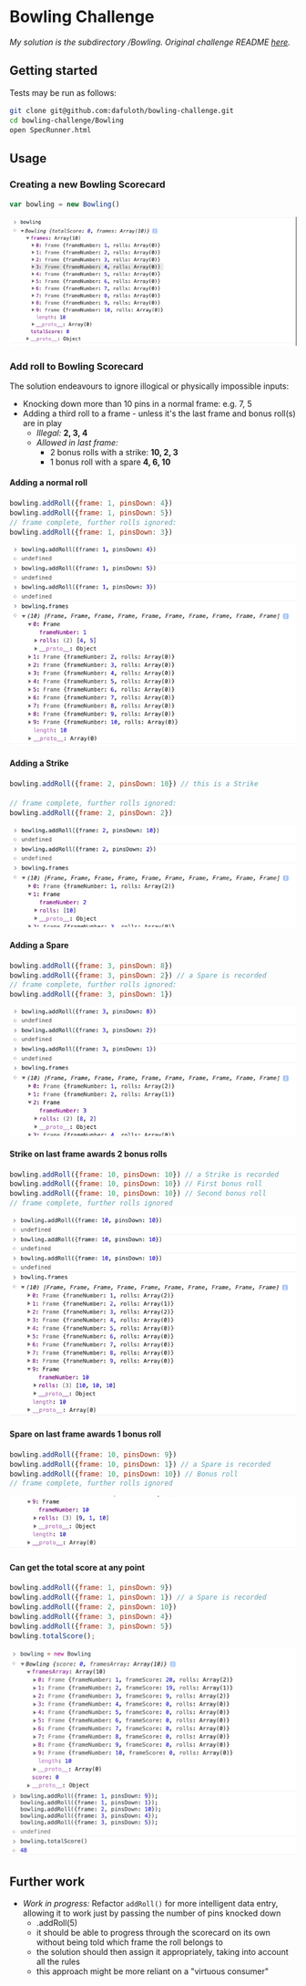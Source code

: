 
# Bowling Challenge

_My solution is the subdirectory /Bowling. Original challenge README [here](./challenge.md)._

## Getting started

Tests may be run as follows:

```sh
git clone git@github.com:dafuloth/bowling-challenge.git
cd bowling-challenge/Bowling
open SpecRunner.html
```

## Usage

### Creating a new Bowling Scorecard

```javascript
var bowling = new Bowling()
```

![Creating a new Bowling Scorecard](./Bowling/images/new_bowling.png)

### Add roll to Bowling Scorecard

The solution endeavours to ignore illogical or physically impossible inputs:

- Knocking down more than 10 pins in a normal frame: e.g. 7, 5
- Adding a third roll to a frame - unless it's the last frame and bonus roll(s) are in play
  - _Illegal:_ **2, 3, 4**
  - _Allowed in last frame:_
    - 2 bonus rolls with a strike: **10, 2, 3**
    - 1 bonus roll with a spare  **4, 6, 10**

#### Adding a normal roll

```javascript
bowling.addRoll({frame: 1, pinsDown: 4})
bowling.addRoll({frame: 1, pinsDown: 5})
// frame complete, further rolls ignored:
bowling.addRoll({frame: 1, pinsDown: 3})  
```

![Adding a normal roll](./Bowling/images/addRoll.png)

#### Adding a Strike

```javascript
bowling.addRoll({frame: 2, pinsDown: 10}) // this is a Strike

// frame complete, further rolls ignored:
bowling.addRoll({frame: 2, pinsDown: 2})  
```

![Adding a Strike](./Bowling/images/addRoll_Strike.png)

#### Adding a Spare

```javascript
bowling.addRoll({frame: 3, pinsDown: 8})
bowling.addRoll({frame: 3, pinsDown: 2}) // a Spare is recorded
// frame complete, further rolls ignored:
bowling.addRoll({frame: 3, pinsDown: 1})
```

![Adding a Spare](./Bowling/images/addRoll_Spare.png)

#### Strike on last frame awards 2 bonus rolls

```javascript
bowling.addRoll({frame: 10, pinsDown: 10}) // a Strike is recorded
bowling.addRoll({frame: 10, pinsDown: 10}) // First bonus roll
bowling.addRoll({frame: 10, pinsDown: 10}) // Second bonus roll
// frame complete, further rolls ignored
```

![Strike on last frame awards 2 bonus rolls](./Bowling/images/last_frame_Strike.png)

#### Spare on last frame awards 1 bonus roll

```javascript
bowling.addRoll({frame: 10, pinsDown: 9})
bowling.addRoll({frame: 10, pinsDown: 1}) // a Spare is recorded
bowling.addRoll({frame: 10, pinsDown: 10}) // Bonus roll
// frame complete, further rolls ignored
```

![Spare on last frame awards bonus roll](./Bowling/images/last_frame_Spare.png)

#### Can get the total score at any point

```javascript
bowling.addRoll({frame: 1, pinsDown: 9})
bowling.addRoll({frame: 1, pinsDown: 1}) // a Spare is recorded
bowling.addRoll({frame: 2, pinsDown: 10})
bowling.addRoll({frame: 3, pinsDown: 4})
bowling.addRoll({frame: 3, pinsDown: 5})
bowling.totalScore();
```

![Scoring is possible at any point](./Bowling/images/scoring.png)

## Further work

- _Work in progress:_ Refactor `addRoll()` for more intelligent data entry, allowing it to work just by passing the number of pins knocked down
  - .addRoll(5)
  - it should be able to progress through the scorecard on its own without being told which frame the roll belongs to
  - the solution should then assign it appropriately, taking into account all the rules
  - this approach might be more reliant on a "virtuous consumer"